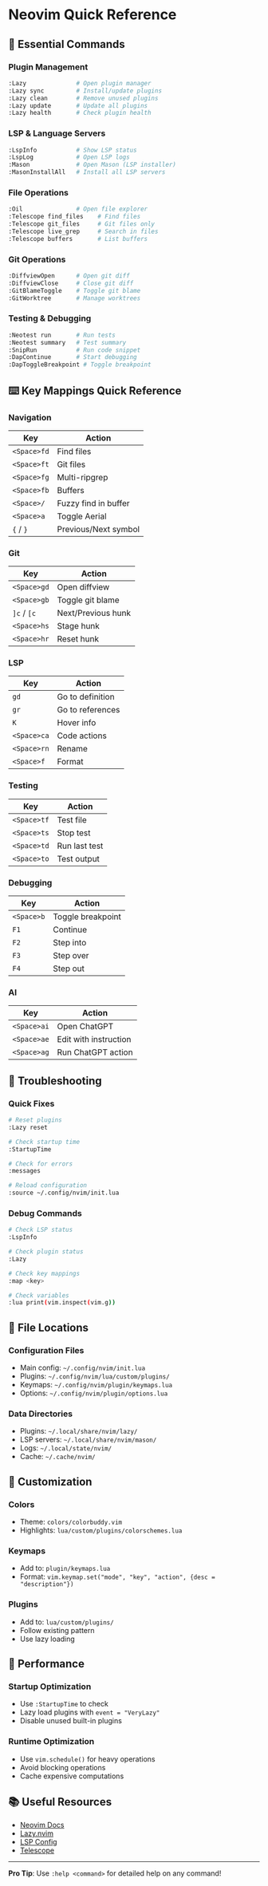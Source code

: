 # Neovim Quick Reference

## 🚀 Essential Commands

### Plugin Management
```bash
:Lazy              # Open plugin manager
:Lazy sync         # Install/update plugins
:Lazy clean        # Remove unused plugins
:Lazy update       # Update all plugins
:Lazy health       # Check plugin health
```

### LSP & Language Servers
```bash
:LspInfo           # Show LSP status
:LspLog            # Open LSP logs
:Mason             # Open Mason (LSP installer)
:MasonInstallAll   # Install all LSP servers
```

### File Operations
```bash
:Oil               # Open file explorer
:Telescope find_files    # Find files
:Telescope git_files     # Git files only
:Telescope live_grep     # Search in files
:Telescope buffers       # List buffers
```

### Git Operations
```bash
:DiffviewOpen      # Open git diff
:DiffviewClose     # Close git diff
:GitBlameToggle    # Toggle git blame
:GitWorktree       # Manage worktrees
```

### Testing & Debugging
```bash
:Neotest run       # Run tests
:Neotest summary   # Test summary
:SnipRun           # Run code snippet
:DapContinue       # Start debugging
:DapToggleBreakpoint # Toggle breakpoint
```

## ⌨️ Key Mappings Quick Reference

### Navigation
| Key | Action |
|-----|--------|
| `<Space>fd` | Find files |
| `<Space>ft` | Git files |
| `<Space>fg` | Multi-ripgrep |
| `<Space>fb` | Buffers |
| `<Space>/` | Fuzzy find in buffer |
| `<Space>a` | Toggle Aerial |
| `{` / `}` | Previous/Next symbol |

### Git
| Key | Action |
|-----|--------|
| `<Space>gd` | Open diffview |
| `<Space>gb` | Toggle git blame |
| `]c` / `[c` | Next/Previous hunk |
| `<Space>hs` | Stage hunk |
| `<Space>hr` | Reset hunk |

### LSP
| Key | Action |
|-----|--------|
| `gd` | Go to definition |
| `gr` | Go to references |
| `K` | Hover info |
| `<Space>ca` | Code actions |
| `<Space>rn` | Rename |
| `<Space>f` | Format |

### Testing
| Key | Action |
|-----|--------|
| `<Space>tf` | Test file |
| `<Space>ts` | Stop test |
| `<Space>td` | Run last test |
| `<Space>to` | Test output |

### Debugging
| Key | Action |
|-----|--------|
| `<Space>b` | Toggle breakpoint |
| `F1` | Continue |
| `F2` | Step into |
| `F3` | Step over |
| `F4` | Step out |

### AI
| Key | Action |
|-----|--------|
| `<Space>ai` | Open ChatGPT |
| `<Space>ae` | Edit with instruction |
| `<Space>ag` | Run ChatGPT action |

## 🔧 Troubleshooting

### Quick Fixes
```bash
# Reset plugins
:Lazy reset

# Check startup time
:StartupTime

# Check for errors
:messages

# Reload configuration
:source ~/.config/nvim/init.lua
```

### Debug Commands
```bash
# Check LSP status
:LspInfo

# Check plugin status
:Lazy

# Check key mappings
:map <key>

# Check variables
:lua print(vim.inspect(vim.g))
```

## 📁 File Locations

### Configuration Files
- Main config: `~/.config/nvim/init.lua`
- Plugins: `~/.config/nvim/lua/custom/plugins/`
- Keymaps: `~/.config/nvim/plugin/keymaps.lua`
- Options: `~/.config/nvim/plugin/options.lua`

### Data Directories
- Plugins: `~/.local/share/nvim/lazy/`
- LSP servers: `~/.local/share/nvim/mason/`
- Logs: `~/.local/state/nvim/`
- Cache: `~/.cache/nvim/`

## 🎨 Customization

### Colors
- Theme: `colors/colorbuddy.vim`
- Highlights: `lua/custom/plugins/colorschemes.lua`

### Keymaps
- Add to: `plugin/keymaps.lua`
- Format: `vim.keymap.set("mode", "key", "action", {desc = "description"})`

### Plugins
- Add to: `lua/custom/plugins/`
- Follow existing pattern
- Use lazy loading

## 🚀 Performance

### Startup Optimization
- Use `:StartupTime` to check
- Lazy load plugins with `event = "VeryLazy"`
- Disable unused built-in plugins

### Runtime Optimization
- Use `vim.schedule()` for heavy operations
- Avoid blocking operations
- Cache expensive computations

## 📚 Useful Resources

- [Neovim Docs](https://neovim.io/doc/)
- [Lazy.nvim](https://github.com/folke/lazy.nvim)
- [LSP Config](https://github.com/neovim/nvim-lspconfig)
- [Telescope](https://github.com/nvim-telescope/telescope.nvim)

---

**Pro Tip**: Use `:help <command>` for detailed help on any command!

